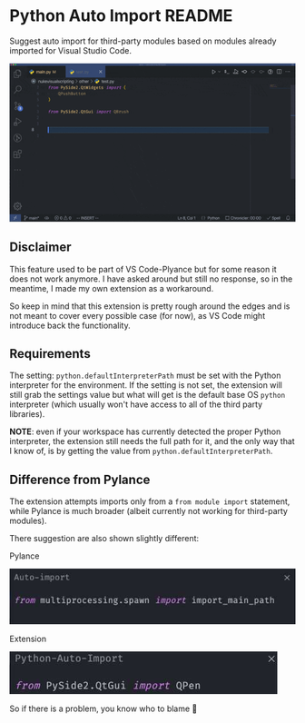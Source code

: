 # Python Auto Import README

Suggest auto import for third-party modules based on modules already imported for Visual Studio Code.

![Demo](https://raw.githubusercontent.com/sisoe24/python-auto-import/main/resources/demo.gif)

## Disclaimer

This feature used to be part of VS Code-Plyance but for some reason it does not work anymore.
I have asked around but still no response, so in the meantime, I made my own extension
as a workaround.

So keep in mind that this extension is pretty rough around the edges and is not meant to cover every possible case (for now), as VS Code might introduce back the functionality.

## Requirements

The setting: `python.defaultInterpreterPath` must be set with the Python interpreter for the environment.
If the setting is not set, the extension will still grab the settings value but what will get is the default base OS `python` interpreter (which usually won't have access to all of the third party libraries).

**NOTE**: even if your workspace has currently detected the proper Python interpreter, the extension still needs the full path for it, and the only way that I know of, is by getting the value from `python.defaultInterpreterPath`.

## Difference from Pylance

The extension attempts imports only from a `from module import` statement, while Pylance
is much broader (albeit currently not working for third-party modules).

There suggestion are also shown slightly different:

Pylance

![Pylance](https://raw.githubusercontent.com/sisoe24/python-auto-import/main/resources/pylance.jpg)

Extension

![Extension](https://raw.githubusercontent.com/sisoe24/python-auto-import/main/resources/extension.jpg)

So if there is a problem, you know who to blame  🤭